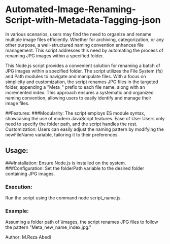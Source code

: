 # Automated-Image-Renaming-Script-with-Metadata-Tagging-json
In various scenarios, users may find the need to organize and rename multiple image files efficiently. Whether for archiving, categorization, or any other purpose, a well-structured naming convention enhances file management. This script addresses this need by automating the process of renaming JPG images within a specified folder.

This Node.js script provides a convenient solution for renaming a batch of JPG images within a specified folder. The script utilizes the File System (fs) and Path modules to navigate and manipulate files. With a focus on simplicity and customization, the script renames JPG files in the targeted folder, appending a "Meta_" prefix to each file name, along with an incremented index. This approach ensures a systematic and organized naming convention, allowing users to easily identify and manage their image files.


##Features:
###Modularity: 
The script employs ES module syntax, showcasing the use of modern JavaScript features.
Ease of Use: Users only need to specify the folder path, and the script handles the rest.
Customization: Users can easily adjust the naming pattern by modifying the newFileName variable, tailoring it to their preferences.

## Usage:
###Installation: 
Ensure Node.js is installed on the system.
###Configuration: 
Set the folderPath variable to the desired folder containing JPG images.
### Execution: 
Run the script using the command node script_name.js.
### Example:
Assuming a folder path of \images, the script renames JPG files to follow the pattern "Meta_new_name_index.jpg."


Author: M.Reza Abedi 
